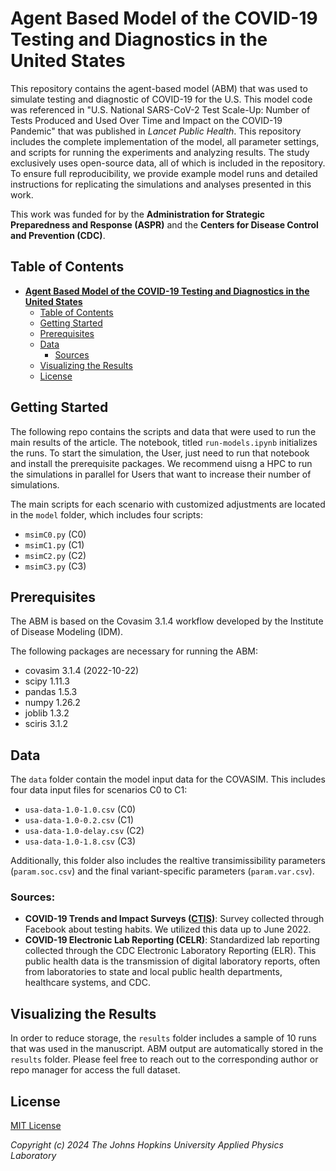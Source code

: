 # **Agent Based Model of the COVID-19 Testing and Diagnostics in the United States**

This repository contains the agent-based model (ABM) that was used to simulate testing and diagnostic of COVID-19 for the U.S. This model code was referenced in "U.S. National SARS-CoV-2 Test Scale-Up: Number of Tests Produced and Used Over Time and Impact on the COVID-19 Pandemic" that was published in *Lancet Public Health*. This repository includes the complete implementation of the model, all parameter settings, and scripts for running the experiments and analyzing results. The study exclusively uses open-source data, all of which is included in the repository. To ensure full reproducibility, we provide example model runs and detailed instructions for replicating the simulations and analyses presented in this work.

This work was funded for by the **Administration for Strategic Preparedness and Response (ASPR)** and the **Centers for Disease Control and Prevention (CDC)**. 

## Table of Contents
- [**Agent Based Model of the COVID-19 Testing and Diagnostics in the United States**](#agent-based-model-of-the-covid-19-testing-and-diagnostics-in-the-united-states)
  - [Table of Contents](#table-of-contents)
  - [Getting Started](#getting-started)
  - [Prerequisites](#prerequisites)
  - [Data](#data)
    - [Sources](#sources)
  - [Visualizing the Results](#visualizing-the-results)
  - [License](#license)


## Getting Started
The following repo contains the scripts and data that were used to run the main results of the article. The notebook, titled `run-models.ipynb` initializes the runs. To start the simulation, the User, just need to run that notebook and install the prerequisite packages. We recommend uisng a HPC to run the simulations in parallel for Users that want to increase their number of simulations. 

The main scripts for each scenario with customized adjustments are located in the `model` folder, which includes four scripts:

- `msimC0.py` (C0)
- `msimC1.py` (C1)
- `msimC2.py` (C2)
- `msimC3.py` (C3)

## Prerequisites
The ABM is based on the Covasim 3.1.4 workflow developed by the Institute of Disease Modeling (IDM). 

The following packages are necessary for running the ABM:

- covasim 3.1.4 (2022-10-22)
- scipy 1.11.3
- pandas 1.5.3
- numpy 1.26.2
- joblib 1.3.2
- sciris 3.1.2


## Data 
The `data` folder contain the model input data for the COVASIM. This includes four data input files for scenarios C0 to C1:
- `usa-data-1.0-1.0.csv` (C0)
- `usa-data-1.0-0.2.csv` (C1)
- `usa-data-1.0-delay.csv` (C2)
- `usa-data-1.0-1.8.csv` (C3)

Additionally, this folder also includes the realtive transimissibility parameters (`param.soc.csv`) and the final variant-specific parameters (`param.var.csv`).  


### Sources:
- **COVID-19 Trends and Impact Surveys ([CTIS](https://cmu-delphi.github.io/delphi-epidata/api/covidcast-signals/fb-survey.html))**: Survey collected through Facebook about testing habits. We utilized this data up to June 2022.
- **COVID-19 Electronic Lab Reporting (CELR)**: Standardized lab reporting collected through the CDC Electronic Laboratory Reporting (ELR). This public health data is the transmission of digital laboratory reports, often from laboratories to state and local public health departments, healthcare systems, and CDC.


## Visualizing the Results
In order to reduce storage, the `results` folder includes a sample of 10 runs that was used in the manuscript. ABM output are automatically stored in the `results` folder.  Please feel free to reach out to the corresponding author or repo manager for access the full dataset.  


## License
[MIT License](doc:LICENSE.md)

*Copyright (c) 2024 The Johns Hopkins University Applied Physics Laboratory*

